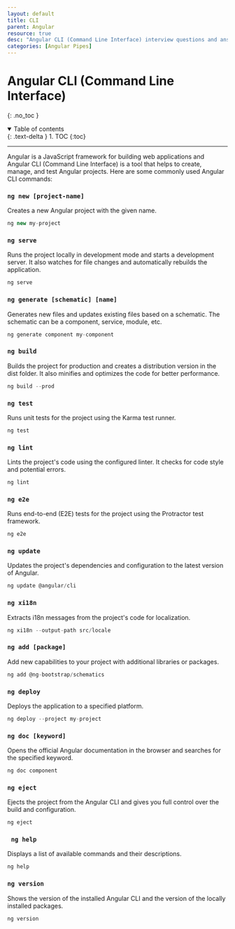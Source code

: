 ```yaml
---
layout: default
title: CLI
parent: Angular
resource: true
desc: "Angular CLI (Command Line Interface) interview questions and answers."
categories: [Angular Pipes]
---
```


# Angular CLI (Command Line Interface)
{: .no_toc }

<details open markdown="block">
  <summary>
    Table of contents
  </summary>
  {: .text-delta }
1. TOC
{:toc}
</details>

---

Angular is a JavaScript framework for building web applications and Angular CLI (Command Line Interface) is a tool that helps to create, manage, and test Angular projects. Here are some commonly used Angular CLI commands:

###   `ng new [project-name]` 

Creates a new Angular project with the given name.

```typescript
ng new my-project
```

###    `ng serve`

Runs the project locally in development mode and starts a development server. It also watches for file changes and automatically rebuilds the application.

```typescript
ng serve
```

###   `ng generate [schematic] [name]`

Generates new files and updates existing files based on a schematic. The schematic can be a component, service, module, etc.

```typescript
ng generate component my-component
```

###   `ng build`

Builds the project for production and creates a distribution version in the dist folder. It also minifies and optimizes the code for better performance.

```typescript
ng build --prod
```

###    `ng test`

Runs unit tests for the project using the Karma test runner.


```typescript
ng test
```

###    `ng lint`

Lints the project's code using the configured linter. It checks for code style and potential errors.



```typescript
ng lint
```

###    `ng e2e`

Runs end-to-end (E2E) tests for the project using the Protractor test framework.


```typescript
ng e2e
```

###    `ng update`

Updates the project's dependencies and configuration to the latest version of Angular.


```typescript
ng update @angular/cli
```

###   `ng xi18n`

Extracts i18n messages from the project's code for localization.


```typescript
ng xi18n --output-path src/locale
```

###    `ng add [package]`

Add new capabilities to your project with additional libraries or packages.


```typescript
ng add @ng-bootstrap/schematics
```

###    `ng deploy`

Deploys the application to a specified platform.


```typescript
ng deploy --project my-project
```

###    `ng doc [keyword]`

Opens the official Angular documentation in the browser and searches for the specified keyword.

```typescript
ng doc component
```
###    `ng eject`

Ejects the project from the Angular CLI and gives you full control over the build and configuration.

```typescript
ng eject
```

###   ` ng help`

Displays a list of available commands and their descriptions.

```typescript
ng help
```
###    `ng version`

Shows the version of the installed Angular CLI and the version of the locally installed packages.

```typescript
ng version
```

 
